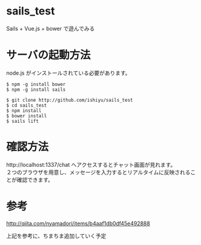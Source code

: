 # sails_test
Sails + Vue.js + bower で遊んでみる

# サーバの起動方法
node.js がインストールされている必要があります。

```
$ npm -g install bower
$ npm -g install sails

$ git clone http://github.com/ishiyu/sails_test
$ cd sails_test
$ npm install
$ bower install
$ sails lift
```

# 確認方法
http://localhost:1337/chat へアクセスするとチャット画面が見れます。  
２つのブラウザを用意し、メッセージを入力するとリアルタイムに反映されることが確認できます。

# 参考
http://qiita.com/nyamadori/items/b4aaf1db0df45e492888

上記を参考に、ちまちま追加していく予定
